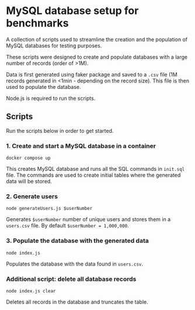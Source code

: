 # MySQL database setup for benchmarks

A collection of scripts used to streamline the creation and the population of MySQL databases for testing purposes.

These scripts were designed to create and populate databases with a large number of records (order of >1M).

Data is first generated using faker package and saved to a `.csv` file (1M records generated in <1min - depending on the record size). This file is then used to populate the database.

Node.js is required to run the scripts.

## Scripts

Run the scripts below in order to get started.

### 1. Create and start a MySQL database in a container

`docker compose up`

This creates MySQL database and runs all the SQL commands in `init.sql` file. The commands are used to create initial tables where the generated data will be stored.

### 2. Generate users

`node generateUsers.js $userNumber`

Generates `$userNumber` number of unique users and stores them in a `users.csv` file. By default `$userNumber = 1,000,000`.

### 3. Populate the database with the generated data

`node index.js`

Populates the database with the data found in `users.csv`.

### Additional script: delete all database records

`node index.js clear`

Deletes all records in the database and truncates the table. 